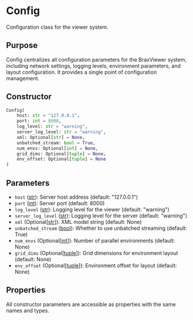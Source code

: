 # Config

Configuration class for the viewer system.

## Purpose

Config centralizes all configuration parameters for the BraxViewer system, including network settings, logging levels, environment parameters, and layout configuration. It provides a single point of configuration management.

## Constructor

```python
Config(
    host: str = "127.0.0.1",
    port: int = 8000,
    log_level: str = "warning",
    server_log_level: str = "warning",
    xml: Optional[str] = None,
    unbatched_stream: bool = True,
    num_envs: Optional[int] = None,
    grid_dims: Optional[tuple] = None,
    env_offset: Optional[tuple] = None
)
```

## Parameters

- `host` ([str](https://docs.python.org/3/library/stdtypes.html#text-sequence-type-str)): Server host address (default: "127.0.0.1")
- `port` ([int](https://docs.python.org/3/c-api/long.html)): Server port (default: 8000)
- `log_level` ([str](https://docs.python.org/3/library/stdtypes.html#text-sequence-type-str)): Logging level for the viewer (default: "warning")
- `server_log_level` ([str](https://docs.python.org/3/library/stdtypes.html#text-sequence-type-str)): Logging level for the server (default: "warning")
- `xml` (Optional[[str](https://docs.python.org/3/library/stdtypes.html#text-sequence-type-str)]): XML model string (default: None)
- `unbatched_stream` ([bool](https://docs.python.org/3/c-api/bool.html)): Whether to use unbatched streaming (default: True)
- `num_envs` (Optional[[int](https://docs.python.org/3/c-api/long.html)]): Number of parallel environments (default: None)
- `grid_dims` (Optional[[tuple](https://docs.python.org/3/library/stdtypes.html#tuple)]): Grid dimensions for environment layout (default: None)
- `env_offset` (Optional[[tuple](https://docs.python.org/3/library/stdtypes.html#tuple)]): Environment offset for layout (default: None)

## Properties

All constructor parameters are accessible as properties with the same names and types. 